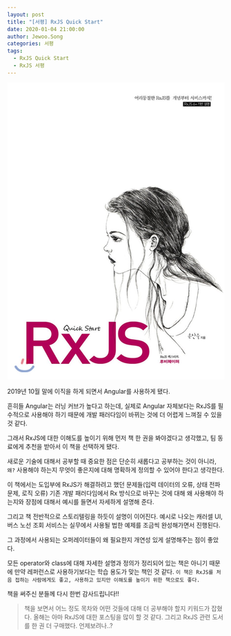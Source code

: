 ```yaml
---
layout: post
title: "[서평] RxJS Quick Start"
date: 2020-01-04 21:00:00
author: Jewoo.Song
categories: 서평
tags:
  - RxJS Quick Start
  - RxJS 서평
---
```


![Alt rxjsquickstart](/assets/img/books/rxjsquickstart.jpg)

2019년 10월 말에 이직을 하게 되면서 Angular를 사용하게 됐다.

흔히들 Angular는 러닝 커브가 높다고 하는데, 실제로 Angular 자체보다는 RxJS를 필수적으로 사용해야 하기 때문에 개발 패러다임이 바뀌는 것에 더 어렵게 느껴질 수 있을 것 같다.

그래서 RxJS에 대한 이해도를 높이기 위해 먼저 책 한 권을 봐야겠다고 생각했고, 팀 동료에게 추천을 받아서 이 책을 선택하게 됐다.

새로운 기술에 대해서 공부할 때 중요한 점은 단순히 새롭다고 공부하는 것이 아니라, `왜?` 사용해야 하는지 무엇이 좋은지에 대해 명확하게 정의할 수 있어야 한다고 생각한다.

이 책에서는 도입부에 RxJS가 해결하려고 했던 문제들(입력 데이터의 오류, 상태 전파 문제, 로직 오류) 기존 개발 패러다임에서 Rx 방식으로 바꾸는 것에 대해 왜 사용해야 하는지와 장점에 대해서 예시를 들면서 자세하게 설명해 준다.

그리고 책 전반적으로 스토리텔링을 하듯이 설명이 이어진다. 예시로 나오는 캐러셀 UI, 버스 노선 조회 서비스는 실무에서 사용될 법한 예제를 조금씩 완성해가면서 진행된다.

그 과정에서 사용되는 오퍼레이터들이 왜 필요한지 개연성 있게 설명해주는 점이 좋았다.

모든 operator와 class에 대해 자세한 설명과 정의가 정리되어 있는 책은 아니기 때문에 만약 레퍼런스로 사용하기보다는 학습 용도가 맞는 책인 것 같다.
`이 책은 RxJS를 처음 접하는 사람에게도 좋고, 사용하고 있지만 이해도를 높이기 위한 책으로도 좋다.`

책을 써주신 분들께 다시 한번 감사드립니다!!

> 책을 보면서 어느 정도 목차와 어떤 것들에 대해 더 공부해야 할지 키워드가 잡혔다. 올해는 아마 RxJS에 대한 포스팅을 많이 할 것 같다.
> 그리고 RxJS 관련 도서를 한 권 더 구매했다. 언제보려나..?
